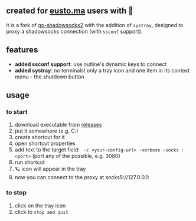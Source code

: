 ## created for [eusto.ma](https://eusto.ma) users with 🤍
it is a fork of [go-shadowsocks2](https://github.com/shadowsocks/go-shadowsocks2) with the addition of `systray`, designed to proxy a shadowsocks connection (with `ssconf` support).

## features
- **added ssconf support**: use outline's dynamic keys to connect
- **added systray**: no terminals! only a tray icon and one item in its context menu - the shutdown button

## usage
### to start
1. download executable from [releases](https://github.com/aksiere/eustoma-proxy-tool/releases)
2. put it somewhere (e.g. C:\)
3. create shortcut for it
4. open shortcut properties
5. add text to the target field: ` -c <your-config-url> -verbose -socks :<port>` (port any of the possible, e.g. 3080)
6. run shortcut
7. 🪐 icon will appear in the tray
8. now you can connect to the proxy at socks5://127.0.0.1:<port>

### to stop
1. click on the tray icon
2. click to `stop and quit`
